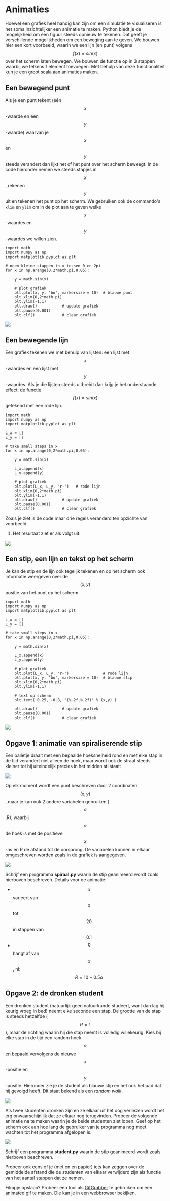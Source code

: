 # Animaties

Hoewel een grafiek heel handig kan zijn om een simulatie te visualiseren is het
soms inzichtelijker een animatie te maken. Python biedt je de mogelijkheid om
een figuur steeds opnieuw te tekenen. Dat geeft je verschillende mogelijkheden
om een beweging aan te geven. We bouwen hier een kort voorbeeld, waarin we een
lijn (en punt) volgens $$f(x)=sin(x)$$ over het scherm laten bewegen. We bouwen
de functie op in 3 stappen waarbij we telkens 1 element toevoegen. Met behulp
van deze functionaliteit kun je een groot scala aan animaties maken.

## Een bewegend punt

Als je een punt tekent (één $$x$$-waarde en één $$y$$-waarde) waarvan je $$x$$
en $$y$$ steeds verandert dan lijkt het of het punt over het scherm beweegt. In
de code hieronder nemen we steeds stapjes in $$x$$, rekenen $$y$$ uit en
tekenen het punt op het scherm. We gebruiken ook de commando's `xlim` en `ylim`
om in de plot aan te geven welke $$x$$-waardes en $$y$$-waardes we willen zien.

    import math
    import numpy as np
    import matplotlib.pyplot as plt
    
    # neem kleine stappen in x tussen 0 en 2pi
    for x in np.arange(0,2*math.pi,0.05):

        y = math.sin(x)

        # plot grafiek
        plt.plot(x, y, 'bo', markersize = 10)  # blauwe punt
        plt.xlim(0,2*math.pi)
        plt.ylim(-1,1)
        plt.draw()           # update grafiek
        plt.pause(0.001)
        plt.clf()            # clear grafiek

![](AnimationExampleSin1.gif)

## Een bewegende lijn

Een grafiek tekenen we met behulp van lijsten: een lijst met $$x$$-waardes en
een lijst met $$y$$-waardes. Als je die lijsten steeds uitbreidt dan krijg je
het onderstaande effect: de functie $$f(x) = sin(x)$$ getekend met een rode
lijn.

    import math
    import numpy as np
    import matplotlib.pyplot as plt
    
    L_x = []
    L_y = []

    # take small steps in x
    for x in np.arange(0,2*math.pi,0.05):

        y = math.sin(x)

        L_x.append(x)
        L_y.append(y)

        # plot grafiek
        plt.plot(L_x, L_y, 'r-')   # rode lijn
        plt.xlim(0,2*math.pi)
        plt.ylim(-1,1)
        plt.draw()           # update grafiek
        plt.pause(0.001)
        plt.clf()            # clear grafiek


Zoals je ziet is de code maar drie regels veranderd ten opzichte van voorbeeld
1. Het resultaat ziet er als volgt uit:

![](AnimationExampleSin2.gif)

## Een stip, een lijn en tekst op het scherm

Je kan de stip en de lijn ook tegelijk tekenen en op het scherm ook informatie
weergeven over de $$(x,y)$$ positie van het punt op het scherm.

    import math
    import numpy as np
    import matplotlib.pyplot as plt
    
    L_x = []
    L_y = []

    # take small steps in x
    for x in np.arange(0,2*math.pi,0.05):

        y = math.sin(x)

        L_x.append(x)
        L_y.append(y)

        # plot grafiek
        plt.plot(L_x, L_y, 'r-')               # rode lijn
        plt.plot(x, y, 'bo', markersize = 10)  # blauwe stip
        plt.xlim(0,2*math.pi)
        plt.ylim(-1,1)

        # text op scherm      
        plt.text( 0.25, -0.8, "(%.2f,%.2f)" % (x,y) )  

        plt.draw()           # update grafiek
        plt.pause(0.001)
        plt.clf()            # clear grafiek

![](AnimationExampleSin3.gif)

## Opgave 1: animatie van spiraliserende stip

Een balletje draait met een bepaalde hoeksnelheid rond en met elke stap in de
tijd verandert niet alleen de hoek, maar wordt ook de straal steeds kleiner tot
hij uiteindelijk precies in het midden stilstaat:

![](AnimationInspiral.gif)

Op elk moment wordt een punt beschreven door 2 coordinaten $$(x,y)$$, maar je
kan ook 2 andere variabelen gebruiken ($$\alpha$$,R), waarbij $$\alpha$$ de
hoek is met de positieve $$x$$-as en R de afstand tot de oorsprong. De
variabelen kunnen in elkaar omgeschreven worden zoals in de grafiek is
aangegeven.

![](UitlegPolarCoordinates.png)

Schrijf een programma **spiraal.py** waarin de stip geanimeerd wordt zoals hierboven beschreven. Details voor de animatie:

   - $$\alpha$$ varieert van $$0$$ tot $$20$$ in stappen van $$0.1$$
   - $$R$$ hangt af van $$\alpha$$, nl: $$R=10-0.5\alpha$$

## Opgave 2: de dronken student

Een dronken student (natuurlijk geen natuurkunde studeert, want dan lag hij
keurig vroeg in bed) neemt elke seconde een stap. De grootte van de stap is
steeds hetzelfde ($$R = 1$$), maar de richting waarin hij die stap neemt is
volledig willekeurig. Kies bij elke stap in de tijd een random hoek $$\alpha$$
en bepaald vervolgens de nieuwe $$x$$-positie en $$y$$-positie. Hieronder zie
je de student als blauwe stip en het ook het pad dat hij gevolgd heeft. Dit
staat bekend als een *random walk*.

![](AnimationRandomWalk.gif)

Als twee studenten dronken zijn en ze elkaar uit het oog verliezen wordt het
erg onwaarschijnlijk dat ze elkaar nog terugvinden. Probeer de volgende
animatie na te maken waarin je de beide studenten ziet lopen. Geef op het
scherm ook aan hoe lang de gebruiker van je programma nog moet wachten tot het
programma afgelopen is.

![](AnimationRandomWalkDouble.gif)

Schrijf een programma **student.py** waarin de stip geanimeerd wordt zoals hierboven beschreven.

Probeer ook eens of je (met en en papier) iets kan zeggen over de gemiddelde
afstand die de studenten van elkaar verwijderd zijn als functie van het aantal
stappen dat ze nemen.

Filmpje opslaan? Probeer een tool als [GifGrabber](http://www.gifgrabber.com)
te gebruiken om een animated gif te maken. Die kan je in een webbrowser
bekijken.
